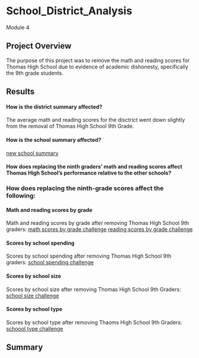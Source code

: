 # School_District_Analysis
Module 4


## Project Overview
The purpose of this project was to remove the math and reading scores for Thomas High School due to evidence of academic dishonesty, specifically the 9th grade students.

## Results

#### How is the district summary affected?
The average math and reading scores for the disctrict went down slightly from the removal of Thomas High School 9th Grade.

#### How is the school summary affected?
[new school summary](/images/per_school_summary_challenge.png)

#### How does replacing the ninth graders’ math and reading scores affect Thomas High School’s performance relative to the other schools?


### How does replacing the ninth-grade scores affect the following:


#### Math and reading scores by grade
Math and reading scores by grade after removing Thomas High School 9th graders:
[math scores by grade challenge](/images/math_scores_by_grade_challenge.png)
[reading scores by grade challenge](/images/reading_scores_by_grade_challenge.png)


#### Scores by school spending
Scores by school spending after removing Thomas High School 9th graders:
[school spending challenge](/images/spending_summary_challenge.png)

#### Scores by school size
Scores by school size after removing Thomas High School 9th Graders:
[school size challenge](/images/school_size_summary_challenge.png)

#### Scores by school type
Scores by school type after removing Thaoms High School 9th Graders:
[schoool type challenge](/images/type_summary.png)

## Summary
